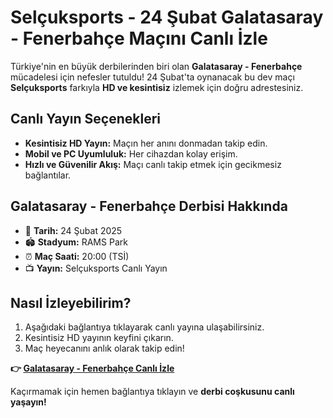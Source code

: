 # Selçuksports - 24 Şubat Galatasaray - Fenerbahçe Maçını Canlı İzle

Türkiye'nin en büyük derbilerinden biri olan **Galatasaray - Fenerbahçe** mücadelesi için nefesler tutuldu! 24 Şubat'ta oynanacak bu dev maçı **Selçuksports** farkıyla **HD ve kesintisiz** izlemek için doğru adrestesiniz.

## Canlı Yayın Seçenekleri

- **Kesintisiz HD Yayın:** Maçın her anını donmadan takip edin.
- **Mobil ve PC Uyumluluk:** Her cihazdan kolay erişim.
- **Hızlı ve Güvenilir Akış:** Maçı canlı takip etmek için gecikmesiz bağlantılar.

## Galatasaray - Fenerbahçe Derbisi Hakkında

- 📅 **Tarih:** 24 Şubat 2025
- 🏟 **Stadyum:** RAMS Park
- ⏰ **Maç Saati:** 20:00 (TSİ)
- 📺 **Yayın:** Selçuksports Canlı Yayın

## Nasıl İzleyebilirim?

1. Aşağıdaki bağlantıya tıklayarak canlı yayına ulaşabilirsiniz.
2. Kesintisiz HD yayının keyfini çıkarın.
3. Maç heyecanını anlık olarak takip edin!

**👉 [Galatasaray - Fenerbahçe Canlı İzle](#)**

Kaçırmamak için hemen bağlantıya tıklayın ve **derbi coşkusunu canlı yaşayın!**

